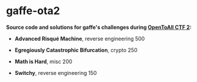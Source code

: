 # gaffe-ota2

**Source code and solutions for gaffe's challenges during [OpenToAll CTF 2](http://ctf2.opentoall.net/):**

* **Advanced Risqué Machine**, reverse engineering 500

* **Egregiously Catastrophic Bifurcation**, crypto 250

* **Math is Hard**, misc 200

* **Switchy**, reverse engineering 150
